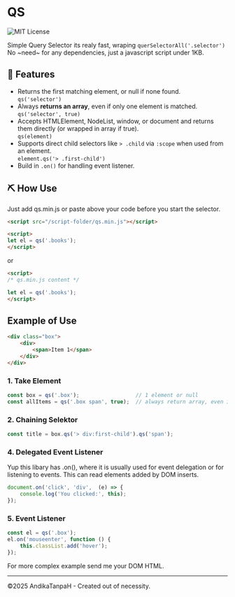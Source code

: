 # QS

![MIT License](https://img.shields.io/badge/license-MIT-blue.svg)

Simple Query Selector its realy fast, wraping `querSelectorAll('.selector')`  
No ~need~ for any dependencies, just a javascript script under 1KB.

## 🚀 Features
- Returns the first matching element, or null if none found.  
  `qs('selector')`
- Always **returns an array**, even if only one element is matched.  
  `qs('selector', true)`
- Accepts HTMLElement, NodeList, window, or document and returns them directly (or wrapped in array if true).  
  `qs(element)`
- Supports direct child selectors like `> .child` via `:scope` when used from an element.  
  `element.qs('> .first-child')`
- Build in `.on()` for handling event listener.

## ⛏️ How Use
Just add qs.min.js or paste above your code before you start the selector.

```html
<script src="/script-folder/qs.min.js"></script>

<script>
let el = qs('.books');
</script>
```

or

```html
<script>
/* qs.min.js content */

let el = qs('.books');
</script>
```

## Example of Use


```html
<div class="box">
    <div>
        <span>Item 1</span>
    </div>
</div>
```

### 1. **Take Element**
```js
const box = qs('.box');                  // 1 element or null
const allItems = qs('.box span', true);  // always return array, even if only 1 element
```

### 2. **Chaining Selektor**
```javascript
const title = box.qs('> div:first-child').qs('span');
```

### 4. **Delegated Event Listener**
Yup this libary has .on(), where it is usually used for event delegation or for listening to events.
This can read elements added by DOM inserts. 
```javascript
document.on('click', 'div',  (e) => {
    console.log('You clicked:', this);
});
```

### 5. **Event Listener**
```js
const el = qs('.box');
el.on('mouseenter', function () {
    this.classList.add('hover');
});
```
  
For more complex example send me your DOM HTML.
  
------------

©2025 AndikaTanpaH - Created out of necessity.
